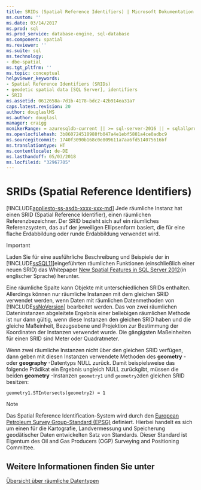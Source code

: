 ```yaml
---
title: SRIDs (Spatial Reference Identifiers) | Microsoft Dokumentation
ms.custom: ''
ms.date: 03/14/2017
ms.prod: sql
ms.prod_service: database-engine, sql-database
ms.component: spatial
ms.reviewer: ''
ms.suite: sql
ms.technology:
- dbe-spatial
ms.tgt_pltfrm: ''
ms.topic: conceptual
helpviewer_keywords:
- Spatial Reference Identifiers (SRIDs)
- geodetic spatial data [SQL Server], identifiers
- SRID
ms.assetid: 0612658a-7d1b-4178-bdc2-42b914ea31a7
caps.latest.revision: 20
author: douglaslMS
ms.author: douglasl
manager: craigg
monikerRange: = azuresqldb-current || >= sql-server-2016 || = sqlallproducts-allversions
ms.openlocfilehash: 3b860724518988fb047a4e1ebf5881a4ce0adbc9
ms.sourcegitcommit: 1740f3090b168c0e809611a7aa6fd514075616bf
ms.translationtype: HT
ms.contentlocale: de-DE
ms.lasthandoff: 05/03/2018
ms.locfileid: "32967705"
---
```

# <a name="spatial-reference-identifiers-srids"></a>SRIDs (Spatial Reference Identifiers)
[!INCLUDE[appliesto-ss-asdb-xxxx-xxx-md](../../includes/appliesto-ss-asdb-xxxx-xxx-md.md)]
  Jede räumliche Instanz hat einen SRID (Spatial Reference Identifier), einen räumlichen Referenzbezeichner. Der SRID bezieht sich auf ein räumliches Referenzsystem, das auf der jeweiligen Ellipsenform basiert, die für eine flache Erdabbildung oder runde Erdabbildung verwendet wird.  
  
> [!IMPORTANT]  
>  Laden Sie für eine ausführliche Beschreibung und Beispiele der in [!INCLUDE[ssSQL11](../../includes/sssql11-md.md)]eingeführten räumlichen Funktionen (einschließlich einer neuen SRID) das Whitepaper [New Spatial Features in SQL Server 2012](http://go.microsoft.com/fwlink/?LinkId=226407)(in englischer Sprache) herunter.  
  
 Eine räumliche Spalte kann Objekte mit unterschiedlichen SRIDs enthalten. Allerdings können nur räumliche Instanzen mit dem gleichen SRID verwendet werden, wenn Daten mit räumlichen Datenmethoden von [!INCLUDE[ssNoVersion](../../includes/ssnoversion-md.md)] bearbeitet werden. Das von zwei räumlichen Dateninstanzen abgeleitete Ergebnis einer beliebigen räumlichen Methode ist nur dann gültig, wenn diese Instanzen den gleichen SRID haben und die gleiche Maßeinheit, Bezugsebene und Projektion zur Bestimmung der Koordinaten der Instanzen verwendet wurde. Die gängigsten Maßeinheiten für einen SRID sind Meter oder Quadratmeter.  
  
 Wenn zwei räumliche Instanzen nicht über den gleichen SRID verfügen, dann geben mit diesen Instanzen verwendete Methoden des **geometry** - oder **geography** -Datentyps NULL zurück. Damit beispielsweise das folgende Prädikat ein Ergebnis ungleich NULL zurückgibt, müssen die beiden **geometry** -Instanzen `geometry1` und `geometry2`den gleichen SRID besitzen:  
  
 `geometry1.STIntersects(geometry2) = 1`  
  
> [!NOTE]  
>  Das Spatial Reference Identification-System wird durch den [European Petroleum Survey Group-Standard (EPSG)](http://go.microsoft.com/fwlink/?LinkId=99349) definiert. Hierbei handelt es sich um einen für die Kartografie, Landvermessung und Speicherung geodätischer Daten entwickelten Satz von Standards. Dieser Standard ist Eigentum des Oil and Gas Producers (OGP) Surveying and Positioning Committee.  
  
## <a name="see-also"></a>Weitere Informationen finden Sie unter  
 [Übersicht über räumliche Datentypen](../../relational-databases/spatial/spatial-data-types-overview.md)  
  
  
